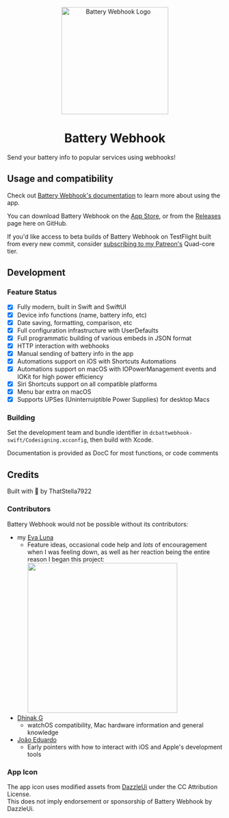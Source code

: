 <div align="center">
  <img src="assets/macOS/AppIconMac1024x1024.png" alt="Battery Webhook Logo" width="250" />
  <h1>Battery Webhook</h1>
</div>

Send your battery info to popular services using webhooks!

## Usage and compatibility
Check out [Battery Webhook's documentation](https://docs.thatstel.la/battery-webhook) to learn more about using the app.

You can download Battery Webhook on the [App Store](https://apps.apple.com/us/app/battery-webhook/id6472404778), or from the [Releases](https://github.com/ThatStella7922/battery-webhook/releases) page here on GitHub.

If you'd like access to beta builds of Battery Webhook on TestFlight built from every new commit, consider [subscribing to my Patreon's](https://www.patreon.com/ThatStella7922) Quad-core tier.

## Development
### Feature Status
- [x] Fully modern, built in Swift and SwiftUI
- [x] Device info functions (name, battery info, etc)
- [x] Date saving, formatting, comparison, etc
- [x] Full configuration infrastructure with UserDefaults
- [x] Full programmatic building of various embeds in JSON format
- [x] HTTP interaction with webhooks
- [x] Manual sending of battery info in the app
- [x] Automations support on iOS with Shortcuts Automations
- [x] Automations support on macOS with IOPowerManagement events and IOKit for high power efficiency
- [x] Siri Shortcuts support on all compatible platforms
- [x] Menu bar extra on macOS
- [X] Supports UPSes (Uninterruiptible Power Supplies) for desktop Macs

### Building
Set the development team and bundle identifier in `dcbattwebhook-swift/Codesigning.xcconfig`, then build with Xcode.

Documentation is provided as DocC for most functions, or code comments

## Credits
Built with 💜 by ThatStella7922

### Contributors
Battery Webhook would not be possible without its contributors:
- my [Eva Luna](https://github.com/crystall1nedev)
  - Feature ideas, occasional code help and *lots* of encouragement when I was feeling down, as well as her reaction being the entire reason I began this project:<br><img src="img/sirishortcut.png" width="350" />
- [Dhinak G](https://github.com/dhinakg)
  - watchOS compatibility, Mac hardware information and general knowledge
- [João Eduardo](https://github.com/joaodforce)
  - Early pointers with how to interact with iOS and Apple's development tools

### App Icon
The app icon uses modified assets from [DazzleUi](https://dazzleui.gumroad.com/l/dazzleiconsfree?ref=svgrepo.com) under the CC Attribution License.\
This does not imply endorsement or sponsorship of Battery Webhook by DazzleUi.
